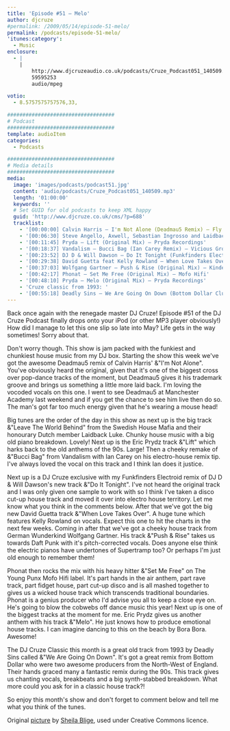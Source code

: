 ```yaml
---
title: 'Episode #51 – Melo'
author: djcruze
#permalink: /2009/05/14/episode-51-melo/
permalink: /podcasts/episode-51-melo/
'itunes:category':
  - Music
enclosure:
  - |
    |
        http://www.djcruzeaudio.co.uk/podcasts/Cruze_Podcast051_140509.mp3
        59595253
        audio/mpeg

votio:
  - 8.5757575757576,33,

###################################
# Podcast
###################################
template: audioItem
categories:
  - Podcasts

###################################
# Media details
###################################
media:
  image: 'images/podcasts/podcast51.jpg'
  content: 'audio/podcasts/Cruze_Podcast051_140509.mp3'
  length: '01:00:00'
  keywords: ''
  # Set GUID for old podcasts to keep XML happy
  guid: 'http://www.djcruze.co.uk/cms/?p=688'
  tracklist:
    - '[00:00:00] Calvin Harris – I'm Not Alone (Deadmau5 Remix) – Fly Eye Records'
    - '[00:06:30] Steve Angello, Axwell, Sebastian Ingrosso and Laidback Luke – Leave The World Behind (Original Mix) – Axtone Records'
    - '[00:11:45] Pryda – Lift (Original Mix) – Pryda Recordings'
    - '[00:18:37] Vandalism – Bucci Bag (Ian Carey Remix) – Vicious Grooves'
    - '[00:23:52] DJ D & Will Dawson – Do It Tonight (Funkfinders Electroid Remix) – Metrogroove Records'
    - '[00:29:38] David Guetta feat Kelly Rowland – When Love Takes Over (Electro Extended Mix) – F*** Me I'm Famous'
    - '[00:37:03] Wolfgang Gartner – Push & Rise (Original Mix) – Kindergarten'
    - '[00:42:17] Phonat – Set Me Free (Original Mix) – Mofo Hifi'
    - '[00:48:10] Pryda – Melo (Original Mix) – Pryda Recordings'
    - 'Cruze classic from 1993: '
    - '[00:55:18] Deadly Sins – We Are Going On Down (Bottom Dollar Club Mix) – Ffrreedom'
---
```


Back once again with the renegade master DJ Cruze! Episode #51 of the DJ Cruze Podcast finally drops onto your iPod (or other MP3 player obviously!) How did I manage to let this one slip so late into May? Life gets in the way sometimes! Sorry about that.

Don't worry though. This show is jam packed with the funkiest and chunkiest house music from my DJ box. Starting the show this week we've got the awesome Deadmau5 remix of Calvin Harris' &"I'm Not Alone". You've obviously heard the original, given that it's one of the biggest cross over pop-dance tracks of the moment, but Deadmau5 gives it his trademark groove and brings us something a little more laid back. I'm loving the vocoded vocals on this one. I went to see Deadmau5 at Manchester Academy last weekend and if you get the chance to see him live then do so. The man's got far too much energy given that he's wearing a mouse head!

Big tunes are the order of the day in this show as next up is the big track &"Leave The World Behind" from the Swedish House Mafia and their honourary Dutch member Laidback Luke. Chunky house music with a big old piano breakdown. Lovely! Next up is the Eric Prydz track &"Lift" which harks back to the old anthems of the 90s. Large! Then a cheeky remake of &"Bucci Bag" from Vandalism with Ian Carey on his electro-house remix tip. I've always loved the vocal on this track and I think Ian does it justice.

Next up is a DJ Cruze exclusive with my Funkfinders Electroid remix of DJ D & Will Dawson's new track &"Do It Tonight". I've not heard the original track and I was only given one sample to work with so I think I've taken a disco cut-up house track and moved it over into electro house territory. Let me know what you think in the comments below. After that we've got the big new David Guetta track &"When Love Takes Over". A huge tune which features Kelly Rowland on vocals. Expect this one to hit the charts in the next few weeks. Coming in after that we've got a cheeky house track from German Wunderkind Wolfgang Gartner. His track &"Push & Rise" takes us towards Daft Punk with it's pitch-corrected vocals. Does anyone else think the electric pianos have undertones of Supertramp too? Or perhaps I'm just old enough to remember them!

Phonat then rocks the mix with his heavy hitter &"Set Me Free" on The Young Punx Mofo Hifi label. It's part hands in the air anthem, part rave track, part fidget house, part cut-up disco and is all mashed together to gives us a wicked house track which transcends traditional boundaries. Phonat is a genius producer who I'd advise you all to keep a close eye on. He's going to blow the cobwebs off dance music this year! Next up is one of the biggest tracks at the moment for me. Eric Prydz gives us another anthem with his track &"Melo". He just knows how to produce emotional house tracks. I can imagine dancing to this on the beach by Bora Bora. Awesome!

The DJ Cruze Classic this month is a great old track from 1993 by Deadly Sins called &"We Are Going On Down". It's got a great remix from Bottom Dollar who were two awesome producers from the North-West of England. Their hands graced many a fantastic remix during the 90s. This track gives us chanting vocals, breakbeats and a big synth-stabbed breakdown. What more could you ask for in a classic house track?!

So enjoy this month's show and don't forget to comment below and tell me what you think of the tunes.

Original [picture][4] by [Sheila Blige][5], used under Creative Commons licence.

[1]: http://www.djcruze.co.uk/cms/wp-content/uploads/2009/05/podcast51.jpg
[2]: http://www.djcruze.co.uk/cms/wp-content/DownloadButton.gif
[3]: http://www.djcruzeaudio.co.uk/podcasts/Cruze_Podcast051_140509.mp3
[4]: http://www.flickr.com/photos/sheila_blige/3055725835/
[5]: http://www.flickr.com/photos/sheila_blige/
